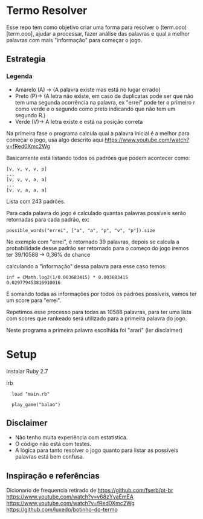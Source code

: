 # Termo Resolver

Esse repo tem como objetivo criar uma forma para resolver o (term.ooo)[term.ooo], ajudar a processar, fazer análise das palavras e qual a melhor palavras com mais "informação" para começar o jogo.

## Estrategia

### Legenda

* Amarelo (A) -> (A palavra existe mas está no lugar errado)
* Preto (P)-> (A letra não existe, em caso de duplicatas pode ser que não tem uma segunda ocorrência na palavra, ex "errei" pode ter o primeiro r como verde e o segundo como preto indicando que não tem um segundo R.)
* Verde (V)-> A letra existe e está na posição correta

Na primeira fase o programa calcula qual a palavra inicial é a melhor para começar o jogo, usa algo descrito aqui https://www.youtube.com/watch?v=fRed0Xmc2Wg

Basicamente está listando todos os padrões que podem acontecer como:

```
[v, v, v, v, p]
...
[v, v, v, a, a]
...
[v, v, a, a, a]
```

Lista com 243 padrões.

Para cada palavra do jogo é calculado quantas palavras possíveis serão retornadas para cada padrão, ex:

```
possible_words("errei", ["a", "a", "p", "v", "p"]).size
```

No exemplo com "errei", é retornado 39 palavras, depois se calcula a probabilidade desse padrão ser retornado para o começo do jogo iremos ter 39/10588 -> 0,36% de chance

calculando a "informação" dessa palavra para esse caso temos:

```
inf = CMath.log2(1/0.003683415) * 0.003683415
0.029779453816910016
```

E somando todas as informações por todos os padrões possíveis, vamos ter um score para "errei".

Repetimos esse processo para todas as 10588 palavras, para ter uma lista com scores que rankeado será utilizado para a primeira palavra do jogo.

Neste programa a primeira palavra escolhida foi "arari" (ler disclaimer)

# Setup
Instalar Ruby 2.7

irb
```
  load "main.rb"

  play_game("balao")
```

## Disclaimer
* Não tenho muita experiência com estatística.
* O código não está com testes.
* A lógica para tanto resolver o jogo quanto para listar as possíveis palavras está bem confusa.

## Inspiração e referências

Dicionario de frequencia retirado de https://github.com/fserb/pt-br
https://www.youtube.com/watch?v=v68zYyaEmEA
https://www.youtube.com/watch?v=fRed0Xmc2Wg
https://github.com/luxedo/botinho-do-termo
